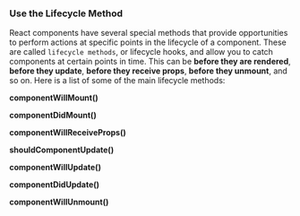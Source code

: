 ### Use the Lifecycle Method 

React components have several special methods that provide opportunities to perform actions at specific points 
in the lifecycle of a component. These are called `lifecycle methods`, or lifecycle hooks, and allow you to catch components 
at certain points in time. This can be **before they are rendered**, **before they update**, **before they receive props**, **before they unmount**, and so on. Here is a list of some of the main lifecycle methods:

**componentWillMount()**

**componentDidMount()**

**componentWillReceiveProps()**

**shouldComponentUpdate()**

**componentWillUpdate()**

**componentDidUpdate()**

**componentWillUnmount()**
